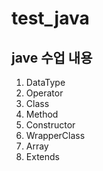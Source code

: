 # test_java
## **jave** 수업 내용

1. DataType
1. Operator
1. Class
1. Method
1. Constructor
1. WrapperClass
1. Array
1. Extends
